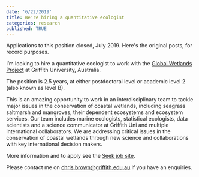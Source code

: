 ```yaml
---
date: '6/22/2019'
title: We're hiring a quantitative ecologist
categories: research
published: TRUE
---
```


Applications to this position closed, July 2019. Here's the original posts, for record purposes.  

I’m looking to hire a quantitative ecologist to work with the [Global Wetlands Project](https://globalwetlandsproject.org/) at Griffith University, Australia.

The position is 2.5 years, at either postdoctoral level or academic level 2 (also known as level B).

This is an amazing opportunity to work in an interdisciplinary team to tackle major issues in the conservation of coastal wetlands, including seagrass saltmarsh and mangroves, their dependent ecosystems and ecosystem services. Our team includes marine ecologists, statistical ecologists, data scientists and a science communicator at Griffith Uni and multiple international collaborators. We are addressing critical issues in the conservation of coastal wetlands through new science and collaborations with key international decision makers.

More information and to apply see the [Seek job site](https://www.seek.com.au/job/39254431?searchrequesttoken=2826ead6-4d5b-45cc-9295-3829f7dfbfb5&type=standard).

Please contact me on chris.brown@griffith.edu.au if you have an enquiries.
